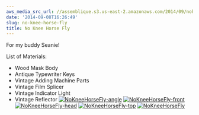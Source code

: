 ```yaml
---
aws_media_src_url: //assemblique.s3.us-east-2.amazonaws.com/2014/09/nokneehorsefly-angle.jpg
date: '2014-09-08T16:26:49'
slug: no-knee-horse-fly
title: No Knee Horse Fly
---
```


 For my buddy Seanie!

 List of Materials:

  * Wood Mask Body
 * Antique Typewriter Keys
 * Vintage Adding Machine Parts
 * Vintage Film Splicer
 * Vintage Indicator Light
 * Vintage Reflector
  [![NoKneeHorseFly-angle](//assemblique.s3.us-east-2.amazonaws.com/2014/09/nokneehorsefly-angle.jpg?w=602&h=577)](https://assemblique.com/?attachment_id=2456) [![NoKneeHorseFly-front](//assemblique.s3.us-east-2.amazonaws.com/2014/09/nokneehorsefly-front.jpg?w=602&h=688)](https://assemblique.com/?attachment_id=2457) [![NoKneeHorseFly-head](//assemblique.s3.us-east-2.amazonaws.com/2014/09/nokneehorsefly-head.jpg?w=602&h=402)](https://assemblique.com/?attachment_id=2458) [![NoKneeHorseFly-top](//assemblique.s3.us-east-2.amazonaws.com/2014/09/nokneehorsefly-top.jpg?w=602&h=463)](https://assemblique.com/?attachment_id=2459) [![NoKneeHorseFly](//assemblique.s3.us-east-2.amazonaws.com/2014/09/nokneehorsefly.jpg?w=602&h=676)](https://assemblique.com/?attachment_id=2460)